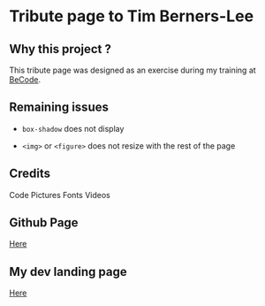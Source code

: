 # Tribute page to Tim Berners-Lee

## Why this project ? 

This tribute page was designed as an exercise during my training at [BeCode](https://becode.org/).

## Remaining issues 

* `box-shadow` does not display

* `<img>` or `<figure>` does not resize with the rest of the page

## Credits 

Code
Pictures 
Fonts
Videos

## Github Page 

[Here](https://massartval.github.io/tim-berners-lee/index.html)

## My dev landing page

[Here](https://massartval.github.io/)


